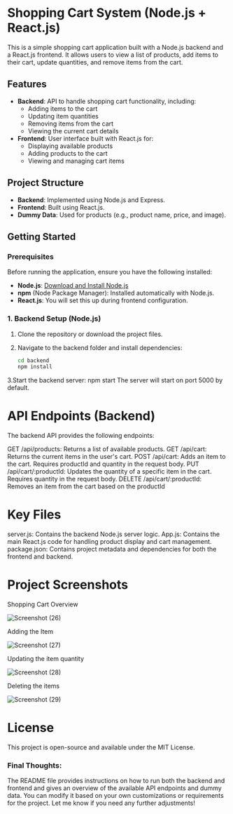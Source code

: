 # Shopping Cart System (Node.js + React.js)

This is a simple shopping cart application built with a Node.js backend and a React.js frontend. It allows users to view a list of products, add items to their cart, update quantities, and remove items from the cart.

## Features

- **Backend**: API to handle shopping cart functionality, including:
  - Adding items to the cart
  - Updating item quantities
  - Removing items from the cart
  - Viewing the current cart details
- **Frontend**: User interface built with React.js for:
  - Displaying available products
  - Adding products to the cart
  - Viewing and managing cart items

## Project Structure

- **Backend**: Implemented using Node.js and Express.
- **Frontend**: Built using React.js.
- **Dummy Data**: Used for products (e.g., product name, price, and image).

## Getting Started

### Prerequisites

Before running the application, ensure you have the following installed:

- **Node.js**: [Download and Install Node.js](https://nodejs.org/)
- **npm** (Node Package Manager): Installed automatically with Node.js.
- **React.js**: You will set this up during frontend configuration.

### 1. Backend Setup (Node.js)

1. Clone the repository or download the project files.

2. Navigate to the backend folder and install dependencies:
   ```bash
   cd backend
   npm install
3.Start the backend server:
 npm start
 The server will start on port 5000 by default.

# API Endpoints (Backend)
The backend API provides the following endpoints:

GET /api/products: Returns a list of available products.
GET /api/cart: Returns the current items in the user's cart.
POST /api/cart: Adds an item to the cart. Requires productId and quantity in the request body.
PUT /api/cart/:productId: Updates the quantity of a specific item in the cart. Requires quantity in the request body.
DELETE /api/cart/:productId: Removes an item from the cart based on the productId

# Key Files
server.js: Contains the backend Node.js server logic.
App.js: Contains the main React.js code for handling product display and cart management.
package.json: Contains project metadata and dependencies for both the frontend and backend.

# Project Screenshots

Shopping Cart Overview

![Screenshot (26)](https://github.com/user-attachments/assets/4a4d457b-a7b3-4cb9-938e-bab374bf1b44)

Adding the Item

![Screenshot (27)](https://github.com/user-attachments/assets/5d67462f-660a-4837-8645-648a4713dbc3)

Updating the item quantity

![Screenshot (28)](https://github.com/user-attachments/assets/c35a7d9a-5011-4fd8-a9ab-b5f689256c8a)

Deleting the items 

![Screenshot (29)](https://github.com/user-attachments/assets/e9878667-88d9-488c-a896-55f798182962)

# License
This project is open-source and available under the MIT License.

### Final Thoughts:
The README file provides instructions on how to run both the backend and frontend and gives an overview of the available API endpoints and dummy data. You can modify it based on your own customizations or requirements for the project. Let me know if you need any further adjustments!




